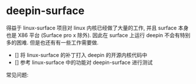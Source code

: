 # deepin-surface

得益于 linux-surface 项目对 linux 内核已经做了大量的工作, 并且 surface 本身也是 X86 平台 (Surface pro x 除外). 因此在 surface 上运行 deepin 不会有特别多的困难. 但是也还有有一些工作需要做.

- [] 将 linux-surface 的补丁打入 deepin 的开源内核代码中
- [] 参考 linux-surface 中的功能对 deepin-surface 进行测试

常见问题:


